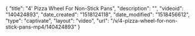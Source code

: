 {
    "title": "4' Pizza Wheel For Non-Stick Pans",
    "description": "",
    "videoid": "140424893",
    "date_created": "1518124118",
    "date_modified": "1518456612",
    "type": "captivate",
    "layout": "video",
    "url": "\/v\/4-pizza-wheel-for-non-stick-pans-mp4\/140424893"
}